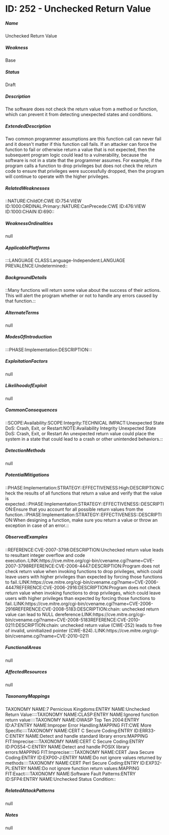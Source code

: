 # ID: 252 - Unchecked Return Value
<h5>Name</h5>Unchecked Return Value
<h5>Weakness</h5>Base
<h5>Status</h5>Draft
<h5>Description</h5>The software does not check the return value from a method or function, which can prevent it from detecting unexpected states and conditions.
<h5>ExtendedDescription</h5>Two common programmer assumptions are this function call can never fail and it doesn't matter if this function call fails. If an attacker can force the function to fail or otherwise return a value that is not expected, then the subsequent program logic could lead to a vulnerability, because the software is not in a state that the programmer assumes. For example, if the program calls a function to drop privileges but does not check the return code to ensure that privileges were successfully dropped, then the program will continue to operate with the higher privileges.
<h5>RelatedWeaknesses</h5>::NATURE:ChildOf:CWE ID:754:VIEW ID:1000:ORDINAL:Primary::NATURE:CanPrecede:CWE ID:476:VIEW ID:1000:CHAIN ID:690::
<h5>WeaknessOrdinalities</h5>null
<h5>ApplicablePlatforms</h5>:::LANGUAGE CLASS:Language-Independent:LANGUAGE PREVALENCE:Undetermined::
<h5>BackgroundDetails</h5>::Many functions will return some value about the success of their actions. This will alert the program whether or not to handle any errors caused by that function.::
<h5>AlternateTerms</h5>null
<h5>ModesOfIntroduction</h5>:::PHASE:Implementation:DESCRIPTION:::
<h5>ExploitationFactors</h5>null
<h5>LikelihoodofExploit</h5>null
<h5>CommonConsequences</h5>::SCOPE:Availability:SCOPE:Integrity:TECHNICAL IMPACT:Unexpected State DoS: Crash, Exit, or Restart:NOTE:Availability Integrity Unexpected State DoS: Crash, Exit, or Restart An unexpected return value could place the system in a state that could lead to a crash or other unintended behaviors.::
<h5>DetectionMethods</h5>null
<h5>PotentialMitigations</h5>::PHASE:Implementation:STRATEGY::EFFECTIVENESS:High:DESCRIPTION:Check the results of all functions that return a value and verify that the value is expected.::PHASE:Implementation:STRATEGY::EFFECTIVENESS::DESCRIPTION:Ensure that you account for all possible return values from the function.::PHASE:Implementation:STRATEGY::EFFECTIVENESS::DESCRIPTION:When designing a function, make sure you return a value or throw an exception in case of an error.::
<h5>ObservedExamples</h5>::REFERENCE:CVE-2007-3798:DESCRIPTION:Unchecked return value leads to resultant integer overflow and code execution.:LINK:https://cve.mitre.org/cgi-bin/cvename.cgi?name=CVE-2007-3798REFERENCE:CVE-2006-4447:DESCRIPTION:Program does not check return value when invoking functions to drop privileges, which could leave users with higher privileges than expected by forcing those functions to fail.:LINK:https://cve.mitre.org/cgi-bin/cvename.cgi?name=CVE-2006-4447REFERENCE:CVE-2006-2916:DESCRIPTION:Program does not check return value when invoking functions to drop privileges, which could leave users with higher privileges than expected by forcing those functions to fail.:LINK:https://cve.mitre.org/cgi-bin/cvename.cgi?name=CVE-2006-2916REFERENCE:CVE-2008-5183:DESCRIPTION:chain: unchecked return value can lead to NULL dereference:LINK:https://cve.mitre.org/cgi-bin/cvename.cgi?name=CVE-2008-5183REFERENCE:CVE-2010-0211:DESCRIPTION:chain: unchecked return value (CWE-252) leads to free of invalid, uninitialized pointer (CWE-824).:LINK:https://cve.mitre.org/cgi-bin/cvename.cgi?name=CVE-2010-0211
<h5>FunctionalAreas</h5>null
<h5>AffectedResources</h5>null
<h5>TaxonomyMappings</h5>TAXONOMY NAME:7 Pernicious Kingdoms:ENTRY NAME:Unchecked Return Value::::TAXONOMY NAME:CLASP:ENTRY NAME:Ignored function return value::::TAXONOMY NAME:OWASP Top Ten 2004:ENTRY ID:A7:ENTRY NAME:Improper Error Handling:MAPPING FIT:CWE More Specific::::TAXONOMY NAME:CERT C Secure Coding:ENTRY ID:ERR33-C:ENTRY NAME:Detect and handle standard library errors:MAPPING FIT:Imprecise::::TAXONOMY NAME:CERT C Secure Coding:ENTRY ID:POS54-C:ENTRY NAME:Detect and handle POSIX library errors:MAPPING FIT:Imprecise::::TAXONOMY NAME:CERT Java Secure Coding:ENTRY ID:EXP00-J:ENTRY NAME:Do not ignore values returned by methods::::TAXONOMY NAME:CERT Perl Secure Coding:ENTRY ID:EXP32-PL:ENTRY NAME:Do not ignore function return values:MAPPING FIT:Exact::::TAXONOMY NAME:Software Fault Patterns:ENTRY ID:SFP4:ENTRY NAME:Unchecked Status Condition::
<h5>RelatedAttackPatterns</h5>null
<h5>Notes</h5>null

